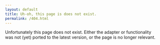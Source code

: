 ```yaml
---
layout: default
title: Uh-oh, this page is does not exist.
permalink: /404.html
---
```


Unfortunately this page does not exist. Either the adapter or functionality was not (yet) ported to the latest
version, or the page is no longer relevant.
